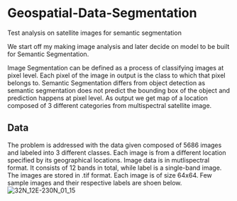 # Geospatial-Data-Segmentation
Test analysis on satellite images for semantic segmentation


We start off my making image analysis and later decide on model to be built for Semantic Segmentation.

Image Segmentation can be defined as a process of classifying images at pixel level. Each pixel of the image in output is the class to which that pixel belongs to. Semantic Segmentation differs from object detection as semantic segmentation does not predict the bounding box of the object and prediction happens at pixel level. As output we get map of a location composed of 3 different categories from multispectral satellite image. 

## Data

The problem is addressed with the data given composed of 5686 images and labeled into 3 different classes. Each image is from a different location specified by its geographical locations. Image data is in mutlispectral format. It consists of 12 bands in total, while label is a single-band image. The images are stored in .tif format. Each image is of size 64x64. Few sample images and their respective labels are shoen below.
![32N_12E-230N_01_15](https://user-images.githubusercontent.com/55786239/126863187-a1866ecf-5981-4923-aac1-0613dae90c94.PNG)


